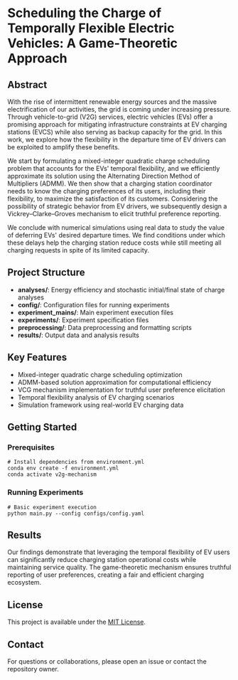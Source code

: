 # Scheduling the Charge of Temporally Flexible Electric Vehicles: A Game-Theoretic Approach

## Abstract

With the rise of intermittent renewable energy sources and the massive electrification of our activities, the grid is coming under increasing pressure. Through vehicle-to-grid (V2G) services, electric vehicles (EVs) offer a promising approach for mitigating infrastructure constraints at EV charging stations (EVCS) while also serving as backup capacity for the grid. In this work, we explore how the flexibility in the departure time of EV drivers can be exploited to amplify these benefits.

We start by formulating a mixed-integer quadratic charge scheduling problem that accounts for the EVs' temporal flexibility, and we efficiently approximate its solution using the Alternating Direction Method of Multipliers (ADMM). We then show that a charging station coordinator needs to know the charging preferences of its users, including their flexibility, to maximize the satisfaction of its customers. Considering the possibility of strategic behavior from EV drivers, we subsequently design a Vickrey–Clarke–Groves mechanism to elicit truthful preference reporting.

We conclude with numerical simulations using real data to study the value of deferring EVs' desired departure times. We find conditions under which these delays help the charging station reduce costs while still meeting all charging requests in spite of its limited capacity.

## Project Structure

- **analyses/**: Energy efficiency and stochastic initial/final state of charge analyses
- **config/**: Configuration files for running experiments
- **experiment_mains/**: Main experiment execution files
- **experiments/**: Experiment specification files
- **preprocessing/**: Data preprocessing and formatting scripts
- **results/**: Output data and analysis results

## Key Features

- Mixed-integer quadratic charge scheduling optimization
- ADMM-based solution approximation for computational efficiency
- VCG mechanism implementation for truthful user preference elicitation
- Temporal flexibility analysis of EV charging scenarios
- Simulation framework using real-world EV charging data

## Getting Started

### Prerequisites
```
# Install dependencies from environment.yml
conda env create -f environment.yml
conda activate v2g-mechanism
```

### Running Experiments
```
# Basic experiment execution
python main.py --config configs/config.yaml
```

## Results
Our findings demonstrate that leveraging the temporal flexibility of EV users can significantly reduce charging station operational costs while maintaining service quality. The game-theoretic mechanism ensures truthful reporting of user preferences, creating a fair and efficient charging ecosystem.

## License
This project is available under the [MIT License](LICENSE).

## Contact

For questions or collaborations, please open an issue or contact the repository owner.
